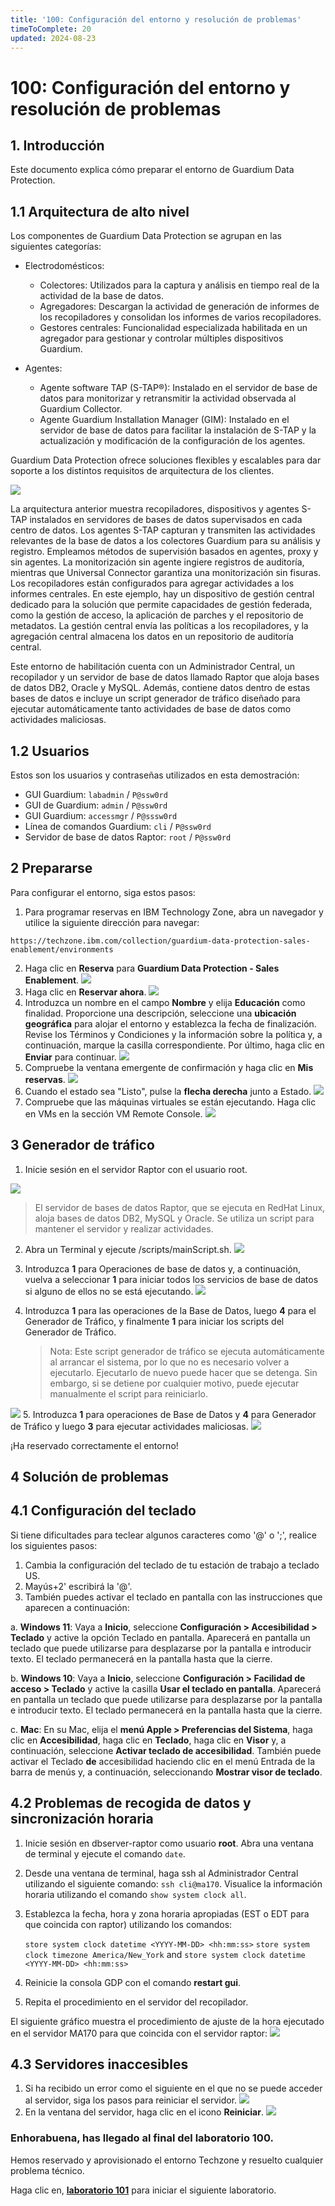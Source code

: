```yaml
---
title: '100: Configuración del entorno y resolución de problemas'
timeToComplete: 20
updated: 2024-08-23
---
```

# 100: Configuración del entorno y resolución de problemas

## 1. Introducción

Este documento explica cómo preparar el entorno de Guardium Data Protection.

## 1.1 Arquitectura de alto nivel

Los componentes de Guardium Data Protection se agrupan en las siguientes categorías:

*   Electrodomésticos:

    *   Colectores: Utilizados para la captura y análisis en tiempo real de la actividad de la base de datos.
    *   Agregadores: Descargan la actividad de generación de informes de los recopiladores y consolidan los informes de varios recopiladores.
    *   Gestores centrales: Funcionalidad especializada habilitada en un agregador para gestionar y controlar múltiples dispositivos Guardium.

*   Agentes:

    *   Agente software TAP (S-TAP®): Instalado en el servidor de base de datos para monitorizar y retransmitir la actividad observada al Guardium Collector.
    *   Agente Guardium Installation Manager (GIM): Instalado en el servidor de base de datos para facilitar la instalación de S-TAP y la actualización y modificación de la configuración de los agentes.

Guardium Data Protection ofrece soluciones flexibles y escalables para dar soporte a los distintos requisitos de arquitectura de los clientes.

![](./images/100/image1.webp)

La arquitectura anterior muestra recopiladores, dispositivos y agentes S-TAP instalados en servidores de bases de datos supervisados en cada centro de datos. Los agentes S-TAP capturan y transmiten las actividades relevantes de la base de datos a los colectores Guardium para su análisis y registro. Empleamos métodos de supervisión basados en agentes, proxy y sin agentes. La monitorización sin agente ingiere registros de auditoría, mientras que Universal Connector garantiza una monitorización sin fisuras. Los recopiladores están configurados para agregar actividades a los informes centrales. En este ejemplo, hay un dispositivo de gestión central dedicado para la solución que permite capacidades de gestión federada, como la gestión de acceso, la aplicación de parches y el repositorio de metadatos. La gestión central envía las políticas a los recopiladores, y la agregación central almacena los datos en un repositorio de auditoría central.

Este entorno de habilitación cuenta con un Administrador Central, un recopilador y un servidor de base de datos llamado Raptor que aloja bases de datos DB2, Oracle y MySQL. Además, contiene datos dentro de estas bases de datos e incluye un script generador de tráfico diseñado para ejecutar automáticamente tanto actividades de base de datos como actividades maliciosas.

## 1.2 Usuarios

Estos son los usuarios y contraseñas utilizados en esta demostración:

*   GUI Guardium: `labadmin` / `P@ssw0rd`
*   GUI de Guardium: `admin` / `P@ssw0rd`
*   GUI Guardium: `accessmgr` / `P@sssw0rd`
*   Línea de comandos Guardium: `cli` / `P@ssw0rd`
*   Servidor de base de datos Raptor: `root` / `P@ssw0rd`

## 2 Prepararse

Para configurar el entorno, siga estos pasos:

1.  Para programar reservas en IBM Technology Zone, abra un navegador y utilice la siguiente dirección para navegar:

```
https://techzone.ibm.com/collection/guardium-data-protection-sales-enablement/environments
```

2.  Haga clic en **Reserva** para **Guardium Data Protection **-** Sales Enablement**. ![](./images/100/image2.webp)
3.  Haga clic en **Reservar ahora**. ![](./images/100/image3.webp)
4.  Introduzca un nombre en el campo **Nombre** y elija **Educación** como finalidad. Proporcione una descripción, seleccione una **ubicación geográfica** para alojar el entorno y establezca la fecha de finalización. Revise los Términos y Condiciones y la información sobre la política y, a continuación, marque la casilla correspondiente. Por último, haga clic en **Enviar** para continuar. ![](./images/100/image4.webp)
5.  Compruebe la ventana emergente de confirmación y haga clic en **Mis reservas**. ![](./images/100/image5.webp)
6.  Cuando el estado sea "Listo", pulse la **flecha derecha** junto a Estado. ![](./images/100/image6.webp)
7.  Compruebe que las máquinas virtuales se están ejecutando. Haga clic en VMs en la sección VM Remote Console. ![](./images/100/image7.webp)

## 3 Generador de tráfico

1.  Inicie sesión en el servidor Raptor con el usuario root.

![](./images/100/image8.webp)

> El servidor de bases de datos Raptor, que se ejecuta en RedHat Linux, aloja bases de datos DB2, MySQL y Oracle. Se utiliza un script para mantener el servidor y realizar actividades.

2.  Abra un Terminal y ejecute /scripts/mainScript.sh. ![](./images/100/image9.webp)

3.  Introduzca **1** para Operaciones de base de datos y, a continuación, vuelva a seleccionar **1** para iniciar todos los servicios de base de datos si alguno de ellos no se está ejecutando. ![](./images/100/image10.webp)

4.  Introduzca **1** para las operaciones de la Base de Datos, luego **4** para el Generador de Tráfico, y finalmente **1** para iniciar los scripts del Generador de Tráfico.

    > Nota: Este script generador de tráfico se ejecuta automáticamente al arrancar el sistema, por lo que no es necesario volver a ejecutarlo. Ejecutarlo de nuevo puede hacer que se detenga. Sin embargo, si se detiene por cualquier motivo, puede ejecutar manualmente el script para reiniciarlo.

![](./images/100/image11.webp) 5. Introduzca **1** para operaciones de Base de Datos y **4** para Generador de Tráfico y luego **3** para ejecutar actividades maliciosas. ![](./images/100/image12.webp)

¡Ha reservado correctamente el entorno!

## 4 Solución de problemas

## 4.1 Configuración del teclado

Si tiene dificultades para teclear algunos caracteres como '@' o ';', realice los siguientes pasos:

1.  Cambia la configuración del teclado de tu estación de trabajo a teclado US.
2.  Mayús+2' escribirá la '@'.
3.  También puedes activar el teclado en pantalla con las instrucciones que aparecen a continuación:

a. ****Windows 11****: Vaya a **Inicio**, seleccione **Configuración > Accesibilidad > Teclado** y active la opción Teclado en pantalla. Aparecerá en pantalla un teclado que puede utilizarse para desplazarse por la pantalla e introducir texto. El teclado permanecerá en la pantalla hasta que la cierre.

b. ****Windows 10****: Vaya a **Inicio**, seleccione **Configuración > Facilidad de acceso > Teclado** y active la casilla **Usar el teclado en pantalla**. Aparecerá en pantalla un teclado que puede utilizarse para desplazarse por la pantalla e introducir texto. El teclado permanecerá en la pantalla hasta que la cierre.

c. ****Mac****: En su Mac, elija el **menú Apple > Preferencias del Sistema**, haga clic en **Accesibilidad**, haga clic en **Teclado**, haga clic en **Visor** y, a continuación, seleccione **Activar teclado de accesibilidad**. También puede activar el Teclado **de** accesibilidad haciendo clic en el menú Entrada de la barra de menús y, a continuación, seleccionando **Mostrar visor de teclado**.

## 4.2 Problemas de recogida de datos y sincronización horaria

1.  Inicie sesión en dbserver-raptor como usuario **root**. Abra una ventana de terminal y ejecute el comando `date`.

2.  Desde una ventana de terminal, haga ssh al Administrador Central utilizando el siguiente comando: `ssh cli@ma170`. Visualice la información horaria utilizando el comando `show system clock all`.

3.  Establezca la fecha, hora y zona horaria apropiadas (EST o EDT para que coincida con raptor) utilizando los comandos:

    `store system clock datetime <YYYY-MM-DD> <hh:mm:ss>` `store system clock timezone America/New_York` and `store system clock datetime <YYYY-MM-DD> <hh:mm:ss>`

4.  Reinicie la consola GDP con el comando **restart gui**.

5.  Repita el procedimiento en el servidor del recopilador.

El siguiente gráfico muestra el procedimiento de ajuste de la hora ejecutado en el servidor MA170 para que coincida con el servidor raptor: ![](./images/100/image13.webp)

## 4.3 Servidores inaccesibles

1.  Si ha recibido un error como el siguiente en el que no se puede acceder al servidor, siga los pasos para reiniciar el servidor. ![](./images/100/image14.webp)
2.  En la ventana del servidor, haga clic en el icono **Reiniciar**. ![](./images/100/image15.webp)

### Enhorabuena, has llegado al final del laboratorio 100.

Hemos reservado y aprovisionado el entorno Techzone y resuelto cualquier problema técnico.

Haga clic en, **[laboratorio 101](/guardium/datasecurity/101)** para iniciar el siguiente laboratorio.
 